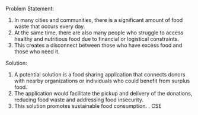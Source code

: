 Problem Statement:
1. In many cities and communities, there is a significant amount of food waste that occurs every day.
2. At the same time, there are also many people who struggle to access healthy and nutritious food due to financial or logistical constraints.
3. This creates a disconnect between those who have excess food and those who need it.

Solution:
1. A potential solution is a food sharing application that connects donors with nearby organizations or individuals who could benefit from surplus food.
2. The application would facilitate the pickup and delivery of the donations, reducing food waste and addressing food insecurity.
3. This solution promotes sustainable food consumption.
  . CSE
